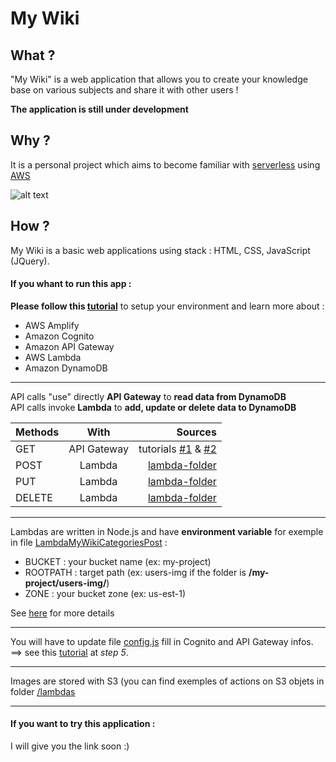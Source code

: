# My Wiki

## What ?

"My Wiki" is a web application that allows you to create your knowledge base on various subjects
 and share it with other users !
 
**The application is still under development**
 

## Why ?

It is a personal project which aims to become familiar with [serverless](https://www.cloudflare.com/learning/serverless/what-is-serverless/) using [AWS](https://aws.amazon.com/serverless/build-a-web-app/?nc1=h_ls)

![alt text][logo]

[logo]: https://d1.awsstatic.com/diagrams/Serverless_Architecture.5434f715486a0bdd5786cd1c084cd96efa82438f.png "Project's architecture"

## How ?

My Wiki is a basic web applications using stack : HTML, CSS, JavaScript (JQuery).

#### If you whant to run this app : 
**Please follow this [tutorial](https://aws.amazon.com/fr/getting-started/hands-on/build-serverless-web-app-lambda-apigateway-s3-dynamodb-cognito/)** to setup your environment and learn more about : 
* AWS Amplify 
* Amazon Cognito 
* Amazon API Gateway 
* AWS Lambda
* Amazon DynamoDB

---

API calls "use" directly **API Gateway** to **read data from DynamoDB**  
API calls invoke **Lambda** to **add, update or delete data to DynamoDB**

| Methods        | With             | Sources                  |
| -------------- |:----------------:| ------------------------:|
| GET            | API Gateway      |    tutorials [#1] & [#2] |
| POST           | Lambda           |    [lambda-folder]       |
| PUT            | Lambda           |    [lambda-folder]       |
| DELETE         | Lambda           |    [lambda-folder]       |

[lambda-folder]: https://github.com/LaidySIO/my_wiki/tree/master/lambdas
[#1]: https://medium.com/@likhita507/using-api-gateway-to-get-data-from-dynamo-db-using-without-using-aws-lambda-e51434a4f5a0
[#2]: https://medium.com/brlink/rest-api-just-with-apigateway-and-dynamodb-8a9b0cd76b7a

---

Lambdas are written in Node.js and have **environment variable** for exemple in file [LambdaMyWikiCategoriesPost](https://github.com/LaidySIO/my_wiki/blob/master/lambdas/LambdaMyWikiCategoriesPost.js) : 
* BUCKET : your bucket name (ex: my-project)
* ROOTPATH : target path (ex: users-img if the folder is **/my-project/users-img/**)
* ZONE : your bucket zone (ex: us-est-1)

See [here](https://docs.aws.amazon.com/lambda/latest/dg/configuration-envvars.html "Using AWS Lambda environment variables") for more details

---

You will have to update file [config.js](https://github.com/LaidySIO/my_wiki/blob/master/js/config.js) fill in Cognito and API Gateway infos. 
==> see this [tutorial](https://aws.amazon.com/fr/getting-started/hands-on/build-serverless-web-app-lambda-apigateway-s3-dynamodb-cognito/) at *step 5*.

---

Images are stored with S3 (you can find exemples of actions on S3 objets in folder [/lambdas](https://github.com/LaidySIO/my_wiki/tree/master/lambdas)

---

#### If you want to try this application : 
I will give you the link soon :)

